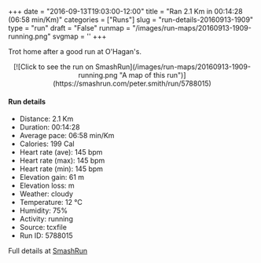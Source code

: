 +++
date = "2016-09-13T19:03:00-12:00"
title = "Ran 2.1 Km in 00:14:28 (06:58 min/Km)"
categories = ["Runs"]
slug = "run-details-20160913-1909"
type = "run"
draft = "False"
runmap = "/images/run-maps/20160913-1909-running.png"
svgmap = '<polyline points="56 0, 56 1, 57 1, 56 3, 55 6, 53 11, 53 12, 54 12, 54 12, 56 14, 59 16, 59 19, 56 26, 57 26, 57 26, 54 30, 54 31, 53 32, 54 33, 53 33, 51 36, 50 38, 50 40, 49 41, 48 43, 44 47, 43 49, 42 51, 41 54, 42 57, 42 59, 43 61, 43 64, 43 65, 43 67, 45 71, 45 77, 46 78, 49 78, 50 79, 50 79, 57 80, 57 81, 58 82, 57 83, 56 85, 55 87, 55 88, 55 88, 54 88, 54 90, 52 95, 49 100">'
+++

Trot home after a good run at O'Hagan's. 

<!--more-->

<center>
[![Click to see the run on SmashRun](/images/run-maps/20160913-1909-running.png "A map of this run")](https://smashrun.com/peter.smith/run/5788015)
</center>

#### Run details

* Distance: 2.1 Km
* Duration: 00:14:28
* Average pace: 06:58 min/Km
* Calories: 199 Cal
* Heart rate (ave): 145 bpm
* Heart rate (max): 145 bpm
* Heart rate (min): 145 bpm
* Elevation gain: 61 m
* Elevation loss:  m
* Weather: cloudy
* Temperature: 12 &deg;C
* Humidity: 75%
* Activity: running
* Source: tcxfile
* Run ID: 5788015

Full details at [SmashRun](https://smashrun.com/peter.smith/run/5788015)